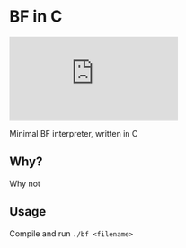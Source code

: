 # BF in C
![](https://img.badgesize.io/EDToaster/Brainfuck-Interpreter-C/master/main.c)

Minimal BF interpreter, written in C

## Why?

Why not

## Usage

Compile and run `./bf <filename>`

